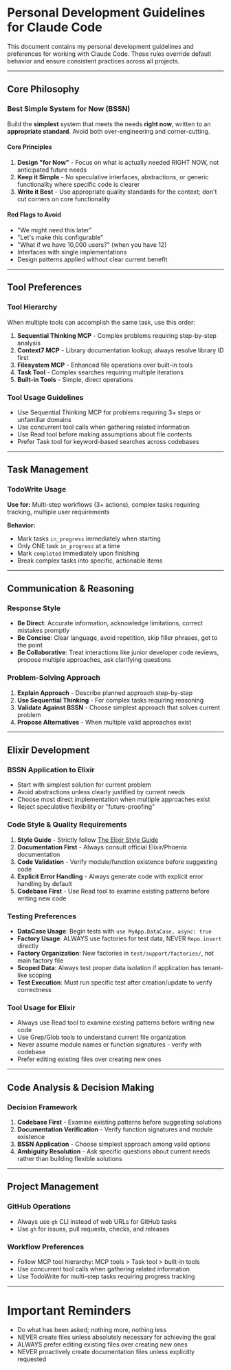 # Personal Development Guidelines for Claude Code

This document contains my personal development guidelines and preferences for working with Claude Code. These rules override default behavior and ensure consistent practices across all projects.

---

## Core Philosophy

### Best Simple System for Now (BSSN)

Build the **simplest** system that meets the needs **right now**, written to an **appropriate standard**. Avoid both over-engineering and corner-cutting.

#### Core Principles

1. **Design "for Now"** - Focus on what is actually needed RIGHT NOW, not anticipated future needs
2. **Keep it Simple** - No speculative interfaces, abstractions, or generic functionality where specific code is clearer
3. **Write it Best** - Use appropriate quality standards for the context; don't cut corners on core functionality

#### Red Flags to Avoid
- "We might need this later"
- "Let's make this configurable" 
- "What if we have 10,000 users?" (when you have 12)
- Interfaces with single implementations
- Design patterns applied without clear current benefit

---

## Tool Preferences

### Tool Hierarchy
When multiple tools can accomplish the same task, use this order:

1. **Sequential Thinking MCP** - Complex problems requiring step-by-step analysis
2. **Context7 MCP** - Library documentation lookup; always resolve library ID first
3. **Filesystem MCP** - Enhanced file operations over built-in tools
4. **Task Tool** - Complex searches requiring multiple iterations
5. **Built-in Tools** - Simple, direct operations

### Tool Usage Guidelines
- Use Sequential Thinking MCP for problems requiring 3+ steps or unfamiliar domains  
- Use concurrent tool calls when gathering related information
- Use Read tool before making assumptions about file contents
- Prefer Task tool for keyword-based searches across codebases

---

## Task Management

### TodoWrite Usage
**Use for:** Multi-step workflows (3+ actions), complex tasks requiring tracking, multiple user requirements

**Behavior:**
- Mark tasks `in_progress` immediately when starting
- Only ONE task `in_progress` at a time
- Mark `completed` immediately upon finishing
- Break complex tasks into specific, actionable items

---

## Communication & Reasoning

### Response Style
- **Be Direct**: Accurate information, acknowledge limitations, correct mistakes promptly
- **Be Concise**: Clear language, avoid repetition, skip filler phrases, get to the point
- **Be Collaborative**: Treat interactions like junior developer code reviews, propose multiple approaches, ask clarifying questions

### Problem-Solving Approach
1. **Explain Approach** - Describe planned approach step-by-step
2. **Use Sequential Thinking** - For complex tasks requiring reasoning
3. **Validate Against BSSN** - Choose simplest approach that solves current problem
4. **Propose Alternatives** - When multiple valid approaches exist

---

## Elixir Development

### BSSN Application to Elixir
- Start with simplest solution for current problem
- Avoid abstractions unless clearly justified by current needs
- Choose most direct implementation when multiple approaches exist
- Reject speculative flexibility or "future-proofing"

### Code Style & Quality Requirements
1. **Style Guide** - Strictly follow [The Elixir Style Guide](https://github.com/christopheradams/elixir_style_guide/blob/master/README.md)
2. **Documentation First** - Always consult official Elixir/Phoenix documentation
3. **Code Validation** - Verify module/function existence before suggesting code
4. **Explicit Error Handling** - Always generate code with explicit error handling by default
5. **Codebase First** - Use Read tool to examine existing patterns before writing new code

### Testing Preferences
- **DataCase Usage**: Begin tests with `use MyApp.DataCase, async: true`
- **Factory Usage**: ALWAYS use factories for test data, NEVER `Repo.insert` directly
- **Factory Organization**: New factories in `test/support/factories/`, not main factory file
- **Scoped Data**: Always test proper data isolation if application has tenant-like scoping
- **Test Execution**: Must run specific test after creation/update to verify correctness

### Tool Usage for Elixir
- Always use Read tool to examine existing patterns before writing new code
- Use Grep/Glob tools to understand current file organization  
- Never assume module names or function signatures - verify with codebase
- Prefer editing existing files over creating new ones

---

## Code Analysis & Decision Making

### Decision Framework
1. **Codebase First** - Examine existing patterns before suggesting solutions
2. **Documentation Verification** - Verify function signatures and module existence
3. **BSSN Application** - Choose simplest approach among valid options
4. **Ambiguity Resolution** - Ask specific questions about current needs rather than building flexible solutions

---

## Project Management

### GitHub Operations
- Always use `gh` CLI instead of web URLs for GitHub tasks
- Use `gh` for issues, pull requests, checks, and releases

### Workflow Preferences  
- Follow MCP tool hierarchy: MCP tools > Task tool > built-in tools
- Use concurrent tool calls when gathering related information
- Use TodoWrite for multi-step tasks requiring progress tracking

---

# Important Reminders
- Do what has been asked; nothing more, nothing less
- NEVER create files unless absolutely necessary for achieving the goal
- ALWAYS prefer editing existing files over creating new ones
- NEVER proactively create documentation files unless explicitly requested